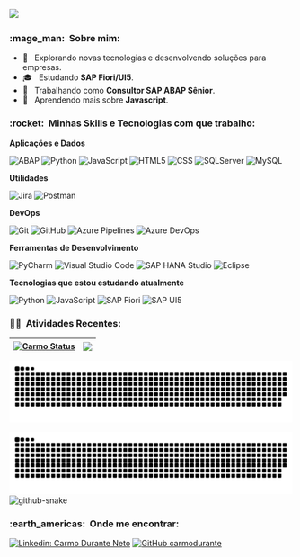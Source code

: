 ![](https://komarev.com/ghpvc/?username=carmodurante&color=006bed)

<h3> :mage_man: &nbsp;Sobre mim: </h3>

- 🤔 &nbsp; Explorando novas tecnologias e desenvolvendo soluções para empresas.
- 🎓 &nbsp; Estudando **SAP Fiori/UI5**.
- 💼 &nbsp; Trabalhando como **Consultor SAP ABAP Sênior**.
- 🌱 &nbsp; Aprendendo mais sobre **Javascript**.

<h3> :rocket: &nbsp;Minhas Skills e Tecnologias com que trabalho:</h3>

**Aplicações e Dados**
  
  ![ABAP](https://img.shields.io/badge/-ABAP-333333?style=flat&logo=sap)
  ![Python](https://img.shields.io/badge/-Python-333333?style=flat&logo=python&logoColor=007ACC)
  ![JavaScript](https://img.shields.io/badge/-JavaScript-333333?style=flat&logo=javascript)
  ![HTML5](https://img.shields.io/badge/-HTML5-333333?style=flat&logo=HTML5)
  ![CSS](https://img.shields.io/badge/-CSS-333333?style=flat&logo=CSS3&logoColor=1572B6)
  ![SQLServer](https://img.shields.io/badge/-SQLServer-333333?style=flat&logo=microsoftsqlserver)
  ![MySQL](https://img.shields.io/badge/-MySQL-333333?style=flat&logo=mysql)

**Utilidades**

  ![Jira](https://img.shields.io/badge/-Jira-333333?style=flat&logo=jira)
  ![Postman](https://img.shields.io/badge/-Postman-333333?style=flat&logo=postman)

**DevOps**

  ![Git](https://img.shields.io/badge/-Git-333333?style=flat&logo=git)
  ![GitHub](https://img.shields.io/badge/-GitHub-333333?style=flat&logo=github)
  ![Azure Pipelines](https://img.shields.io/badge/-Azure%20Pipelines-333333?style=flat&logo=azurepipelines&logoColor=007ACC)
  ![Azure DevOps](https://img.shields.io/badge/-Azure%20DevOps-333333?style=flat&logo=azuredevops&logoColor=007ACC)

**Ferramentas de Desenvolvimento**

  ![PyCharm](https://img.shields.io/badge/-PyCharm-333333?style=flat&logo=pycharm&logoColor=007ACC)
  ![Visual Studio Code](https://img.shields.io/badge/-Visual%20Studio%20Code-333333?style=flat&logo=visual-studio-code&logoColor=007ACC)
  ![SAP HANA Studio](https://img.shields.io/badge/-SAP%20HANA%20Studio-333333?style=flat&logo=sap&logoColor=007ACC)
  ![Eclipse](https://img.shields.io/badge/-Eclipse-333333?style=flat&logo=eclipse-ide&logoColor=2C2255)

**Tecnologias que estou estudando atualmente**

  ![Python](https://img.shields.io/badge/-Python-333333?style=flat&logo=python&logoColor=007ACC)
  ![JavaScript](https://img.shields.io/badge/-JavaScript-333333?style=flat&logo=javascript)
  ![SAP Fiori](https://img.shields.io/badge/-SAP%20Fiori-333333?style=flat&logo=sap)
  ![SAP UI5](https://img.shields.io/badge/-SAP%20UI5-333333?style=flat&logo=sap)
  
<h3> 👨‍💻 &nbsp;Atividades Recentes: </h3>

| <a href="https://github.com/anuraghazra/github-readme-stats"><img align="center" src="https://github-readme-stats-sigma-five.vercel.app/api?username=carmodurante&show_icons=true&include_all_commits=true&theme=dracula&hide_border=true" alt="Carmo Status" /></a> | <a href="https://github.com/anuraghazra/github-readme-stats"><img align="center" src="https://github-readme-stats-sigma-five.vercel.app/api/top-langs/?username=carmodurante&layout=compact&theme=dracula&hide_border=true" /></a> |
| ------------- | ------------- |



  ![Snake animation](https://github.com/carmodurante/carmodurante/blob/output/github-contribution-grid-snake.svg)
<br/>

<picture>
  <source media="(prefers-color-scheme: dark)" srcset="https://raw.githubusercontent.com/platane/platane/output/github-contribution-grid-snake-dark.svg">
  <source media="(prefers-color-scheme: light)" srcset="https://raw.githubusercontent.com/platane/platane/output/github-contribution-grid-snake.svg">
  <img alt="github contribution grid snake animation" src="https://raw.githubusercontent.com/platane/platane/output/github-contribution-grid-snake.svg">
</picture>

<picture>
  <source media="(prefers-color-scheme: dark)" srcset="[github-snake-dark.svg](https://raw.githubusercontent.com/platane/platane/output/github-contribution-grid-snake-dark.svg)" />
  <source media="(prefers-color-scheme: light)" srcset="[github-snake.svg](https://raw.githubusercontent.com/platane/platane/output/github-contribution-grid-snake.svg)" />
  <img alt="github-snake" src="github-snake.svg" />
</picture>

<h3> :earth_americas: &nbsp;Onde me encontrar: </h3> 

[![Linkedin: Carmo Durante Neto](https://img.shields.io/badge/-CarmoDuranteNeto-blue?style=flat-square&logo=Linkedin&logoColor=white&link=https://www.linkedin.com/in/carmo-durante-neto/)](https://www.linkedin.com/in/carmo-durante-neto/)
[![GitHub carmodurante]( https://img.shields.io/github/followers/carmodurante?label=follow&style=social)](https://github.com/carmodurante/)

